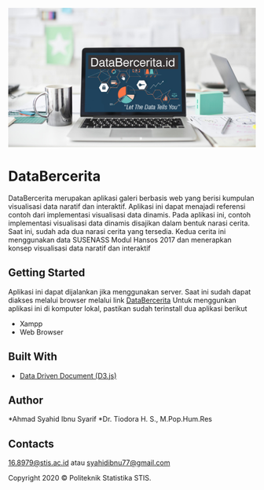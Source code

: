 ![Bekgron](img/bekgronn5.jpg?raw=true)
# DataBercerita
DataBercerita merupakan aplikasi galeri berbasis web yang berisi kumpulan visualisasi data naratif dan interaktif. Aplikasi ini dapat menajadi referensi contoh dari implementasi visualisasi data dinamis. Pada aplikasi ini, contoh implementasi visualisasi data dinamis disajikan dalam bentuk narasi cerita. Saat ini, sudah ada dua narasi cerita yang tersedia. Kedua cerita ini menggunakan data SUSENASS Modul Hansos 2017 dan menerapkan konsep visualisasi data naratif dan interaktif

## Getting Started
Aplikasi ini dapat dijalankan jika menggunakan server. Saat ini sudah dapat diakses melalui browser melalui link [DataBercerita](syahidibnoe.github.io/databercerita.id)
Untuk menggunkan aplikasi ini di komputer lokal, pastikan sudah terinstall dua aplikasi berikut
- Xampp
- Web Browser

## Built With

* [Data Driven Document (D3.js)](d3js.org/)

## Author

*Ahmad Syahid Ibnu Syarif
*Dr. Tiodora H. S., M.Pop.Hum.Res

## Contacts
16.8979@stis.ac.id atau syahidibnu77@gmail.com

Copyright 2020 © Politeknik Statistika STIS.
